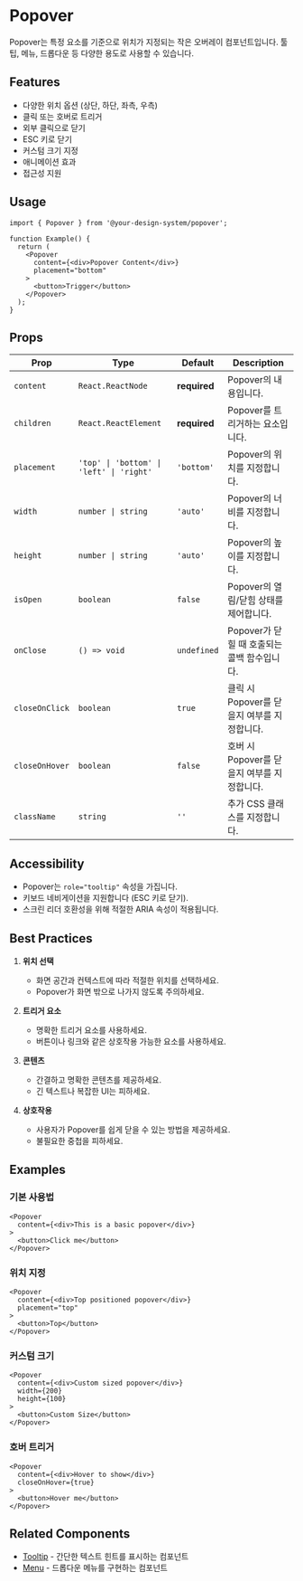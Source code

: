 # Popover

Popover는 특정 요소를 기준으로 위치가 지정되는 작은 오버레이 컴포넌트입니다. 툴팁, 메뉴, 드롭다운 등 다양한 용도로 사용할 수 있습니다.

## Features

- 다양한 위치 옵션 (상단, 하단, 좌측, 우측)
- 클릭 또는 호버로 트리거
- 외부 클릭으로 닫기
- ESC 키로 닫기
- 커스텀 크기 지정
- 애니메이션 효과
- 접근성 지원

## Usage

```tsx
import { Popover } from '@your-design-system/popover';

function Example() {
  return (
    <Popover
      content={<div>Popover Content</div>}
      placement="bottom"
    >
      <button>Trigger</button>
    </Popover>
  );
}
```

## Props

| Prop | Type | Default | Description |
|------|------|---------|-------------|
| `content` | `React.ReactNode` | **required** | Popover의 내용입니다. |
| `children` | `React.ReactElement` | **required** | Popover를 트리거하는 요소입니다. |
| `placement` | `'top' \| 'bottom' \| 'left' \| 'right'` | `'bottom'` | Popover의 위치를 지정합니다. |
| `width` | `number \| string` | `'auto'` | Popover의 너비를 지정합니다. |
| `height` | `number \| string` | `'auto'` | Popover의 높이를 지정합니다. |
| `isOpen` | `boolean` | `false` | Popover의 열림/닫힘 상태를 제어합니다. |
| `onClose` | `() => void` | `undefined` | Popover가 닫힐 때 호출되는 콜백 함수입니다. |
| `closeOnClick` | `boolean` | `true` | 클릭 시 Popover를 닫을지 여부를 지정합니다. |
| `closeOnHover` | `boolean` | `false` | 호버 시 Popover를 닫을지 여부를 지정합니다. |
| `className` | `string` | `''` | 추가 CSS 클래스를 지정합니다. |

## Accessibility

- Popover는 `role="tooltip"` 속성을 가집니다.
- 키보드 네비게이션을 지원합니다 (ESC 키로 닫기).
- 스크린 리더 호환성을 위해 적절한 ARIA 속성이 적용됩니다.

## Best Practices

1. **위치 선택**
   - 화면 공간과 컨텍스트에 따라 적절한 위치를 선택하세요.
   - Popover가 화면 밖으로 나가지 않도록 주의하세요.

2. **트리거 요소**
   - 명확한 트리거 요소를 사용하세요.
   - 버튼이나 링크와 같은 상호작용 가능한 요소를 사용하세요.

3. **콘텐츠**
   - 간결하고 명확한 콘텐츠를 제공하세요.
   - 긴 텍스트나 복잡한 UI는 피하세요.

4. **상호작용**
   - 사용자가 Popover를 쉽게 닫을 수 있는 방법을 제공하세요.
   - 불필요한 중첩을 피하세요.

## Examples

### 기본 사용법
```tsx
<Popover
  content={<div>This is a basic popover</div>}
>
  <button>Click me</button>
</Popover>
```

### 위치 지정
```tsx
<Popover
  content={<div>Top positioned popover</div>}
  placement="top"
>
  <button>Top</button>
</Popover>
```

### 커스텀 크기
```tsx
<Popover
  content={<div>Custom sized popover</div>}
  width={200}
  height={100}
>
  <button>Custom Size</button>
</Popover>
```

### 호버 트리거
```tsx
<Popover
  content={<div>Hover to show</div>}
  closeOnHover={true}
>
  <button>Hover me</button>
</Popover>
```

## Related Components

- [Tooltip](../Tooltip) - 간단한 텍스트 힌트를 표시하는 컴포넌트
- [Menu](../Menu) - 드롭다운 메뉴를 구현하는 컴포넌트 